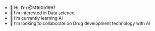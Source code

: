 - 👋 Hi, I’m @M16051997
- 👀 I’m interested in Data science
- 🌱 I’m currently learning AI
- 💞️ I’m looking to collaborate on Drug development technology with AI

<!---
M16051997/M16051997 is a ✨ special ✨ repository because its `README.md` (this file) appears on your GitHub profile.
You can click the Preview link to take a look at your changes.
--->
